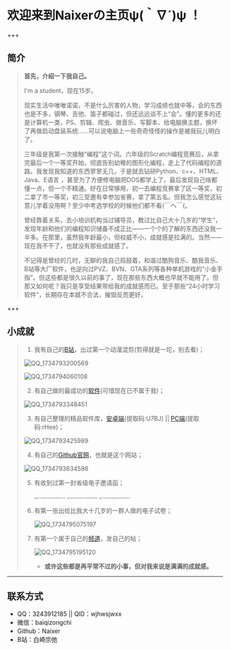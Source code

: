 # 欢迎来到Naixerの主页ψ(｀∇´)ψ ！

+++

## 简介

> **首先，介绍一下我自己。**
>
> I'm a student，现在15岁。
>
> 现实生活中唯唯诺诺，不是什么厉害的人物，学习成绩也就中等，会的东西也是不多，钢琴、吉他、笛子都碰过，但还远远谈不上“会”。懂的更多的还是计算机一类，PS、剪辑、爬虫、做音乐、写脚本、给电脑换主题，换坏了再做启动盘装系统……可以说电脑上一些奇奇怪怪的操作是被我玩儿明白了。
>
> 三年级是我第一次接触“编程”这个词。六年级的Scratch编程竞赛后，从拿完最后一个一等奖开始，彻底告别幼稚的图形化编程，走上了代码编程的道路。我发现我知道的东西寥寥无几，于是就去钻研Python、c++、HTML、Java、E语言 ，甚至为了方便修电脑把DOS都学上了，最后发现自己啥都懂一点，但一个不精通。好在日常够用，初一去编程竞赛拿了区一等奖，初二拿了市一等奖，初三受邀有幸参加省赛，拿了第五名。但我怎么感觉这玩意儿学着没用啊？至少中考选学校的时候他们都不看{￣へ￣{。
>
> 曾经靠着关系，去小培训机构当过辅导员，教过比自己大十几岁的“学生”，发现年龄和他们的编程知识储备不成正比——一个个的了解的东西还没我一半多。在那里，虽然我年龄最小，但权威不小，成就感是拉满的。当然——现在我不干了，也就没有那些成就感了。
>
> 不记得是曾经的几时，无聊的我自己捣鼓着，和谐过酷狗音乐、酷我音乐、B站等大厂软件，也逆向过PVZ、BVN、GTA系列等各种单机游戏的“小金手指”。但这些都是很久以前的事了，现在那些东西大概也早就不能用了。但那又如何呢？我只是享受结果带给我的成就感而已。至于那些“24小时学习软件”，长期存在本就不合法，摧毁反而更好。

+++

## 小成就

> 1. 我有自己的[B站](https://space.bilibili.com/1156879724)，出过第一个动漫混剪(剪得就是一坨，别去看)；
>
> ![QQ_1734793200569](E:\E盘\Max\高级文档\Code\Github工作区\Naixer.github.io\index.assets\QQ_1734793200569.png)
>
> ![QQ_1734794060108](E:\E盘\Max\高级文档\Code\Github工作区\Naixer.github.io\index.assets\QQ_1734794060108.png)
>
> 2. 有自己做的最成功的[软件](https://www.jianpian.com)(可惜现在已不属于我)；
>
> ![QQ_1734793348451](E:\E盘\Max\高级文档\Code\Github工作区\Naixer.github.io\index.assets\QQ_1734793348451.png)
>
> 3. 有自己整理的精品软件库，[安卓端](https://www.123865.com/s/0cR0Vv-4jV2H?提取码:U7BJ)(提取码:U7BJ) || [PC端](https://www.123865.com/s/0cR0Vv-yVV2H?提取码:rHee)(提取码:rHee)；
>
> ![QQ_1734793425989](E:\E盘\Max\高级文档\Code\Github工作区\Naixer.github.io\index.assets\QQ_1734793425989.png)
>
> 4. 有自己的[Github官网](https://github.com/Naixer)，也就是这个网站；
>
> ![QQ_1734793634586](E:\E盘\Max\高级文档\Code\Github工作区\Naixer.github.io\index.assets\QQ_1734793634586.png)
>
> 5. 有收到过第一封省级电子邀请函；
>
>    <img src="E:\E盘\Max\高级文档\Code\Github工作区\Naixer.github.io\index.assets\40D21102F065CA73B21D60961EC2ACA0.png" alt="40D21102F065CA73B21D60961EC2ACA0" style="zoom: 25%;" />
>
>    <img src="E:\E盘\Max\高级文档\Code\Github工作区\Naixer.github.io\index.assets\4A5FD8A2545313DA774EB1F16A11B56B.png" alt="4A5FD8A2545313DA774EB1F16A11B56B" style="zoom:25%;" />
>
>    <img src="E:\E盘\Max\高级文档\Code\Github工作区\Naixer.github.io\index.assets\7ED1AE2A32B144BD60C5E78E738642FD.png" alt="7ED1AE2A32B144BD60C5E78E738642FD" style="zoom:25%;" />
>
> 6. 有第一张出给比我大十几岁的一群人做的电子试卷；
>
>    ![QQ_1734795075197](E:\E盘\Max\高级文档\Code\Github工作区\Naixer.github.io\index.assets\QQ_1734795075197.png)
>
> 7. 有第一个属于自己的[频道](https://pd.qq.com/s/bn1osniqt)，发自己的帖；
>
>    ![QQ_1734795195120](E:\E盘\Max\高级文档\Code\Github工作区\Naixer.github.io\index.assets\QQ_1734795195120.png)
>
>    - **或许这些都是再平常不过的小事，但对我来说是满满的成就感。**

---

## 联系方式

- QQ：3243912185 || QID：wjhwsjwxx
- 微信：baiqizongchi
- Github：Naixer
- B站：白崎宗弛

